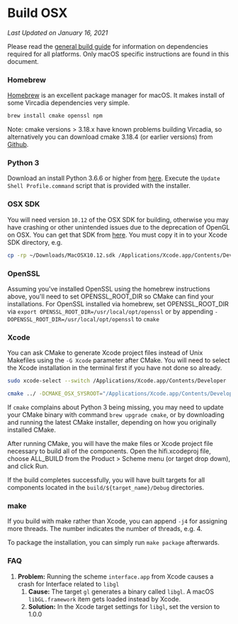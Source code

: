 # Build OSX

*Last Updated on January 16, 2021*

Please read the [general build guide](BUILD.md) for information on dependencies required for all platforms. Only macOS specific instructions are found in this document.

### Homebrew

[Homebrew](https://brew.sh/) is an excellent package manager for macOS. It makes install of some Vircadia dependencies very simple.

```bash
brew install cmake openssl npm
```

Note: cmake versions > 3.18.x have known problems building Vircadia, so alternatively you can download cmake 3.18.4 (or earlier versions) from [Github](https://github.com/Kitware/CMake/releases).   

### Python 3

Download an install Python 3.6.6 or higher from [here](https://www.python.org/downloads/).
Execute the `Update Shell Profile.command` script that is provided with the installer.

### OSX SDK

You will need version `10.12` of the OSX SDK for building, otherwise you may have crashing or other unintended issues due to the deprecation of OpenGL on OSX. You can get that SDK from [here](https://github.com/phracker/MacOSX-SDKs). You must copy it in to your Xcode SDK directory, e.g.

```bash
cp -rp ~/Downloads/MacOSX10.12.sdk /Applications/Xcode.app/Contents/Developer/Platforms/MacOSX.platform/Developer/SDKs/
```

### OpenSSL

Assuming you've installed OpenSSL using the homebrew instructions above, you'll need to set OPENSSL_ROOT_DIR so CMake can find your installations.
For OpenSSL installed via homebrew, set OPENSSL_ROOT_DIR via
    `export OPENSSL_ROOT_DIR=/usr/local/opt/openssl`
    or by appending `-DOPENSSL_ROOT_DIR=/usr/local/opt/openssl` to `cmake`

### Xcode

You can ask CMake to generate Xcode project files instead of Unix Makefiles using the `-G Xcode` parameter after CMake. You will need to select the Xcode installation in the terminal first if you have not done so already.

```bash
sudo xcode-select --switch /Applications/Xcode.app/Contents/Developer

cmake ../ -DCMAKE_OSX_SYSROOT="/Applications/Xcode.app/Contents/Developer/Platforms/MacOSX.platform/Developer/SDKs/MacOSX10.12.sdk" -DCMAKE_OSX_DEPLOYMENT_TARGET=10.12 -DOPENSSL_ROOT_DIR=/usr/local/opt/openssl -DOSX_SDK=10.12  ..
```

If `cmake` complains about Python 3 being missing, you may need to update your CMake binary with command `brew upgrade cmake`, or by downloading and running the latest CMake installer, depending on how you originally installed CMake.

After running CMake, you will have the make files or Xcode project file necessary to build all of the components. Open the hifi.xcodeproj file, choose ALL_BUILD from the Product > Scheme menu (or target drop down), and click Run.

If the build completes successfully, you will have built targets for all components located in the `build/${target_name}/Debug` directories.

### make

If you build with make rather than Xcode, you can append `-j4` for assigning more threads. The number indicates the number of threads, e.g. 4.

To package the installation, you can simply run `make package` afterwards.

### FAQ

1. **Problem:** Running the scheme `interface.app` from Xcode causes a crash for Interface related to `libgl`
    1. **Cause:** The target `gl` generates a binary called `libgl`. A macOS `libGL.framework` item gets loaded instead by Xcode. 
    1. **Solution:** In the Xcode target settings for `libgl`, set the version to 1.0.0
